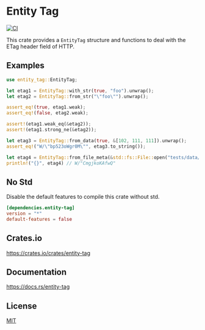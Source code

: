Entity Tag
====================

[![CI](https://github.com/magiclen/entity-tag/actions/workflows/ci.yml/badge.svg)](https://github.com/magiclen/entity-tag/actions/workflows/ci.yml)

This crate provides a `EntityTag` structure and functions to deal with the ETag header field of HTTP.

## Examples

```rust
use entity_tag::EntityTag;

let etag1 = EntityTag::with_str(true, "foo").unwrap();
let etag2 = EntityTag::from_str("\"foo\"").unwrap();

assert_eq!(true, etag1.weak);
assert_eq!(false, etag2.weak);

assert!(etag1.weak_eq(&etag2));
assert!(etag1.strong_ne(&etag2));

let etag3 = EntityTag::from_data(true, &[102, 111, 111]).unwrap();
assert_eq!("W/\"bp523oWgr0M\"", etag3.to_string());

let etag4 = EntityTag::from_file_meta(&std::fs::File::open("tests/data/P1060382.JPG").unwrap().metadata().unwrap());
println!("{}", etag4) // W/"CmgjkoKAfwQ"
```

## No Std

Disable the default features to compile this crate without std.

```toml
[dependencies.entity-tag]
version = "*"
default-features = false
```

## Crates.io

https://crates.io/crates/entity-tag

## Documentation

https://docs.rs/entity-tag

## License

[MIT](LICENSE)